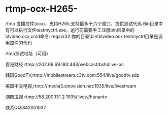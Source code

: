 # rtmp-ocx-H265-
rtmp 直播控件(ocx)，支持H265,支持最多十六个窗口，提供测试代码
Bin目录中有可以执行文件testmyctrl.exe，运行前需要手工注册bin目录中的blvideo.ocx,cmd命令: regsvr32 你的目录\bin\blvideo.ocx
testmyctrl目录是调用控件的代码


rtmp测试地址（可用）

香港财经 rtmp://202.69.69.180:443/webcast/bshdlive-pc

韩国GoodTV,rtmp://mobliestream.c3tv.com:554/live/goodtv.sdp


美国中文电视,rtmp://media3.sinovision.net:1935/live/livestream

湖南卫视 rtmp://58.200.131.2:1935/livetv/hunantv

联系QQ:842051037
